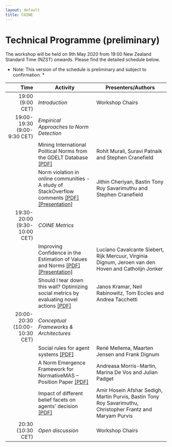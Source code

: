 ```yaml
---
layout: default
title: COINE
---
```


# Technical Programme (preliminary)

The workshop will be held on 9th May 2020 from 19:00 New Zealand Standard Time (NZST) onwards. Please find the detailed schedule below.

* Note: This version of the schedule is preliminary and subject to confirmation. *

| Time           |      Activity      |  Presenters/Authors |
|-----------------:|-----------------------|------|
| 19:00 (9:00 CET) | *Introduction* | Workshop Chairs |
| 19:00-19:30 (9:00-9:30 CET) | *Empirical Approaches to Norm Detection* | |
| | Mining International Political Norms from the GDELT Database [\[PDF\]](https://arxiv.org/abs/2003.14027) | Rohit Murali, Suravi Patnaik and Stephen Cranefield |
| | Norm violation in online communities - A study of StackOverflow comments [\[PDF\]](https://arxiv.org/abs/2004.05589) [\[Presentation\]](https://underline.io/lecture/95-norm-violation) | Jithin Cheriyan, Bastin Tony Roy Savarimuthu and Stephen Cranefield |
| 19:30-20:00 (9:30-10:00 CET) | *COINE Metrics* | |
| | Improving Confidence in the Estimation of Values and Norms [\[PDF\]](https://arxiv.org/abs/2004.01056) [\[Presentation\]](https://underline.io/lecture/97-improving-confidence-in-the-estimation-of-values-and-norms) | Luciano Cavalcante Siebert, Rijk Mercuur, Virginia Dignum, Jeroen van den Hoven and Catholijn Jonker |
| | Should I tear down this wall? Optimizing social metrics by evaluating novel actions [\[PDF\]](https://arxiv.org/abs/2004.07625) | Janos Kramar, Neil Rabinowitz, Tom Eccles and Andrea Tacchetti |
| 20:00-20:30 (10:00-10:30 CET) | *Conceptual Frameworks & Architectures* | |
| | Social rules for agent systems [\[PDF\]](https://arxiv.org/abs/2004.12797) | René Mellema, Maarten Jensen and Frank Dignum |
| | A Norm Emergence Framework for NormativeMAS – Position Paper  [\[PDF\]](https://arxiv.org/abs/2004.02575) | Andreasa Morris-Martin, Marina De Vos and Julian Padget |
| | Impact of different belief facets on agents' decision [\[PDF\]](https://arxiv.org/abs/2004.11858) | Amir Hosein Afshar Sedigh, Martin Purvis, Bastin Tony Roy Savarimuthu, Christopher Frantz and Maryam Purvis |
| 20:30 (10:30 CET) | *Open discussion* | Workshop Chairs |